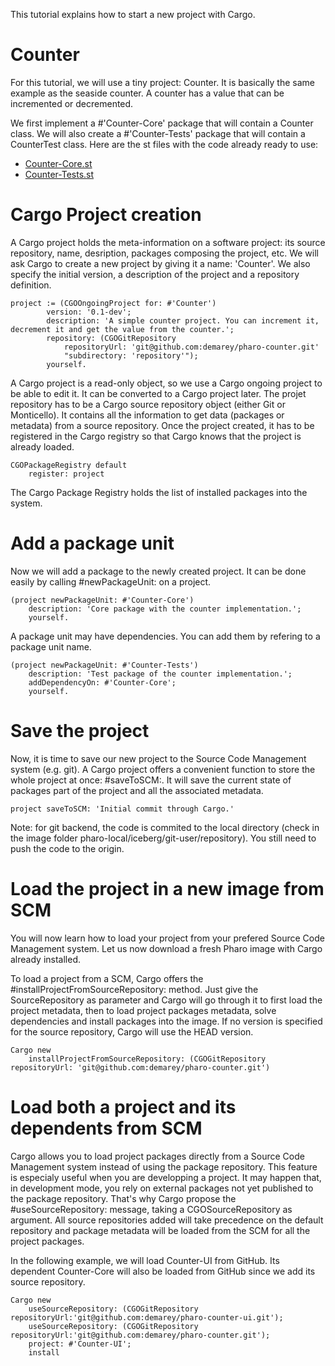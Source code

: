 This tutorial explains how to start a new project with Cargo.

# Counter 
For this tutorial, we will use a tiny project: Counter. It is basically the same example as the seaside counter. A counter has a value that can be incremented or decremented.

We first implement a #'Counter-Core' package that will contain a Counter class. We will also create a #'Counter-Tests' package that will contain a CounterTest class.
Here are the st files with the code already ready to use:
- [Counter-Core.st](./Counter-Core.st)
- [Counter-Tests.st](./Counter-Tests.st)

# Cargo Project creation
A Cargo project holds the meta-information on a software project: its source repository, name, desription, packages composing the project, etc.
We will ask Cargo to create a new project by giving it a name: 'Counter'. We also specify the initial version, a description of the project and a repository definition.
```smalltalk
project := (CGOOngoingProject for: #'Counter')
		version: '0.1-dev';
		description: 'A simple counter project. You can increment it, decrement it and get the value from the counter.';
		repository: (CGOGitRepository
			repositoryUrl: 'git@github.com:demarey/pharo-counter.git'
			"subdirectory: 'repository'");
		yourself.
```
A Cargo project is a read-only object, so we use a Cargo ongoing project to be able to edit it. It can be converted to a Cargo project later. The projet repository has to be a Cargo source repository object (either Git or Monticello). It contains all the information to get data (packages or metadata) from a source repository.
Once the project created, it has to be registered in the Cargo registry so that Cargo knows that the project is already loaded.
```smalltalk
CGOPackageRegistry default 
	register: project 
```
The Cargo Package Registry holds the list of installed packages into the system.

# Add a package unit
Now we will add a package to the newly created project. It can be done easily by calling #newPackageUnit: on a project.
```smalltalk
(project newPackageUnit: #'Counter-Core')
	description: 'Core package with the counter implementation.';
	yourself.
```
A package unit may have dependencies. You can add them by refering to a package unit name.
```smalltalk
(project newPackageUnit: #'Counter-Tests')
	description: 'Test package of the counter implementation.';
	addDependencyOn: #'Counter-Core';
	yourself.
```

# Save the project
Now, it is time to save our new project to the Source Code Management system (e.g. git). A Cargo project offers a convenient function to store the whole project at once: #saveToSCM:. It will save the current state of packages part of the project and all the associated metadata.
``` smalltalk
project saveToSCM: 'Initial commit through Cargo.'
```
Note: for git backend, the code is commited to the local directory (check in the image folder pharo-local/iceberg/git-user/repository). You still need to push the code to the origin.

# Load the project in a new image from SCM
You will now learn how to load your project from your prefered Source Code Management system. Let us now download a fresh Pharo image with Cargo already installed.

To load a project from a SCM, Cargo offers the #installProjectFromSourceRepository: method. Just give the SourceRepository as parameter and Cargo will go through it to first load the project metadata, then to load project packages metadata, solve dependencies and install packages into the image. If no version is specified for the source repository, Cargo will use the HEAD version.
``` smalltalk
Cargo new 
	installProjectFromSourceRepository: (CGOGitRepository repositoryUrl: 'git@github.com:demarey/pharo-counter.git')
```

# Load both a project and its dependents from SCM
Cargo allows you to load project packages directly from a Source Code Management system instead of using the package repository.
This feature is especialy useful when you are developping a project. It may happen that, in development mode, you rely on external packages not yet published to the package repository. That's why Cargo propose the #useSourceRepository: message, taking a CGOSourceRepository as argument. All source repositories added will take precedence on the default repository and package metadata will be loaded from the SCM for all the project packages.

In the following example, we will load Counter-UI from GitHub. Its dependent Counter-Core will also be loaded from GitHub since we add its source repository.
``` smalltalk
Cargo new 
	useSourceRepository: (CGOGitRepository repositoryUrl:'git@github.com:demarey/pharo-counter-ui.git');
	useSourceRepository: (CGOGitRepository repositoryUrl:'git@github.com:demarey/pharo-counter.git');
	project: #'Counter-UI';
	install
```
